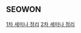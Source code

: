 ## SEOWON

[1차 세미나 정리](https://tjdnjs.github.io/sopt/sopt2/)
[2차 세미나 정리](https://tjdnjs.github.io/sopt/sopt3/)
